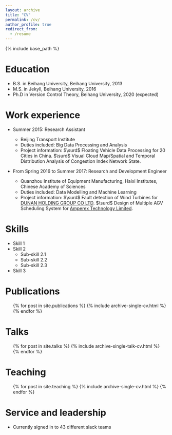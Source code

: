 ```yaml
---
layout: archive
title: "CV"
permalink: /cv/
author_profile: true
redirect_from:
  - /resume
---
```


{% include base_path %}

Education
======
* B.S. in Beihang University, Beihang University, 2013
* M.S. in Jekyll, Beihang University, 2016
* Ph.D in Version Control Theory, Beihang University, 2020 (expected)

Work experience
======
* Summer 2015: Research Assistant
  * Beijing Transport Institute
  * Duties included: Big Data Processing and Analysis
  * Project information: 
    $\surd$ Floating Vehicle Data Processing for 20 Cities in China.
    $\surd$ Visual Cloud Map/Spatial and Temporal Distribution Analysis of Congestion Index Network State.

* From Spring 2016 to Summer 2017: Research and Development Engineer
  * Quanzhou Institute of Equipment Manufacturing, Haixi Institutes, Chinese Academy of Sciences
  * Duties included: Data Modelling and Machine Learning
  * Project information: 
    $\surd$ Fault detection of Wind Turbines for [DUNAN HOLDING GROUP CO LTD](http://www.chinadunan.com/).
    $\surd$ Design of Multiple AGV Scheduling System for [Amperex Technology Limited](http://www.catlbattery.com/).

  
Skills
======
* Skill 1
* Skill 2
  * Sub-skill 2.1
  * Sub-skill 2.2
  * Sub-skill 2.3
* Skill 3

Publications
======
  <ul>{% for post in site.publications %}
    {% include archive-single-cv.html %}
  {% endfor %}</ul>
  
Talks
======
  <ul>{% for post in site.talks %}
    {% include archive-single-talk-cv.html %}
  {% endfor %}</ul>
  
Teaching
======
  <ul>{% for post in site.teaching %}
    {% include archive-single-cv.html %}
  {% endfor %}</ul>
  
Service and leadership
======
* Currently signed in to 43 different slack teams
